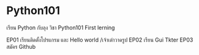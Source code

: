 # Python101
เรียน Python กับลุง วิชา Python101 First lerning

EP01 เรียนติดตั้งโปรแกรม และ Hello world /เจ้าเต่าวาดรูป
EP02 เรียน Gui Tkter
EP03 สมัคร Github
